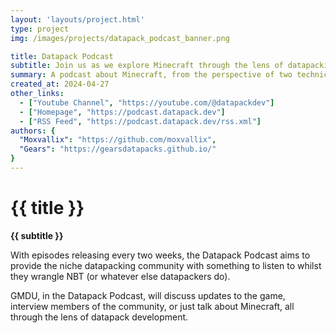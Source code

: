 ```yaml
---
layout: 'layouts/project.html'
type: project
img: /images/projects/datapack_podcast_banner.png

title: Datapack Podcast
subtitle: Join us as we explore Minecraft through the lens of datapacking.
summary: A podcast about Minecraft, from the perspective of two technical datapackers.
created_at: 2024-04-27
other_links:
  - ["Youtube Channel", "https://youtube.com/@datapackdev"]
  - ["Homepage", "https://podcast.datapack.dev"]
  - ["RSS Feed", "https://podcast.datapack.dev/rss.xml"]
authors: {
  "Moxvallix": "https://github.com/moxvallix",
  "Gears": "https://gearsdatapacks.github.io/"
}
---
```

# {{ title }}
**{{ subtitle }}**

With episodes releasing every two weeks, the Datapack Podcast aims to provide the niche datapacking
community with something to listen to whilst they wrangle NBT (or whatever else datapackers do).

GMDU, in the Datapack Podcast, will discuss updates to the game, interview members of the community, or just talk about Minecraft, all through the lens of datapack development.